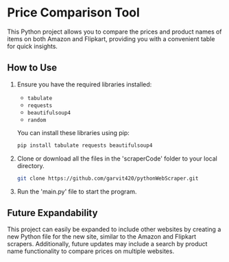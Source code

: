 # Price Comparison Tool

This Python project allows you to compare the prices and product names of items on both Amazon and Flipkart, providing you with a convenient table for quick insights.

## How to Use
1. Ensure you have the required libraries installed:
   - `tabulate`
   - `requests`
   - `beautifulsoup4`
   - `random`

   You can install these libraries using pip:

   ```bash
   pip install tabulate requests beautifulsoup4
   ```

2. Clone or download all the files in the 'scraperCode' folder to your local directory.
   
   ```bash
   git clone https://github.com/garvit420/pythonWebScraper.git
   ```
   
3. Run the 'main.py' file to start the program.

## Future Expandability
This project can easily be expanded to include other websites by creating a new Python file for the new site, similar to the Amazon and Flipkart scrapers. Additionally, future updates may include a search by product name functionality to compare prices on multiple websites.

